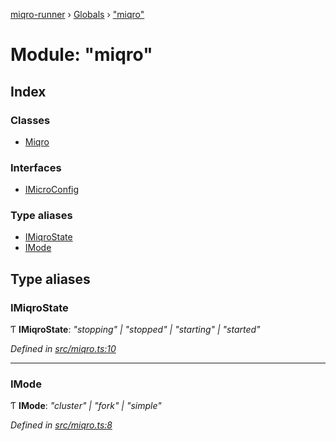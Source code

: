 [miqro-runner](../README.md) › [Globals](../globals.md) › ["miqro"](_miqro_.md)

# Module: "miqro"

## Index

### Classes

* [Miqro](../classes/_miqro_.miqro.md)

### Interfaces

* [IMicroConfig](../interfaces/_miqro_.imicroconfig.md)

### Type aliases

* [IMiqroState](_miqro_.md#imiqrostate)
* [IMode](_miqro_.md#imode)

## Type aliases

###  IMiqroState

Ƭ **IMiqroState**: *"stopping" | "stopped" | "starting" | "started"*

*Defined in [src/miqro.ts:10](https://github.com/claukers/miqro-runner/blob/f4e96c4/src/miqro.ts#L10)*

___

###  IMode

Ƭ **IMode**: *"cluster" | "fork" | "simple"*

*Defined in [src/miqro.ts:8](https://github.com/claukers/miqro-runner/blob/f4e96c4/src/miqro.ts#L8)*
